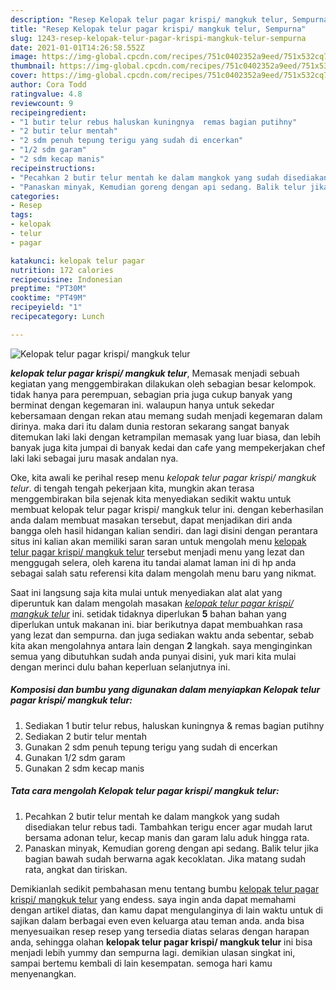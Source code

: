 ```yaml
---
description: "Resep Kelopak telur pagar krispi/ mangkuk telur, Sempurna"
title: "Resep Kelopak telur pagar krispi/ mangkuk telur, Sempurna"
slug: 1243-resep-kelopak-telur-pagar-krispi-mangkuk-telur-sempurna
date: 2021-01-01T14:26:58.552Z
image: https://img-global.cpcdn.com/recipes/751c0402352a9eed/751x532cq70/kelopak-telur-pagar-krispi-mangkuk-telur-foto-resep-utama.jpg
thumbnail: https://img-global.cpcdn.com/recipes/751c0402352a9eed/751x532cq70/kelopak-telur-pagar-krispi-mangkuk-telur-foto-resep-utama.jpg
cover: https://img-global.cpcdn.com/recipes/751c0402352a9eed/751x532cq70/kelopak-telur-pagar-krispi-mangkuk-telur-foto-resep-utama.jpg
author: Cora Todd
ratingvalue: 4.8
reviewcount: 9
recipeingredient:
- "1 butir telur rebus haluskan kuningnya  remas bagian putihny"
- "2 butir telur mentah"
- "2 sdm penuh tepung terigu yang sudah di encerkan"
- "1/2 sdm garam"
- "2 sdm kecap manis"
recipeinstructions:
- "Pecahkan 2 butir telur mentah ke dalam mangkok yang sudah disediakan telur rebus tadi. Tambahkan terigu encer agar mudah larut bersama adonan telur, kecap manis dan garam lalu aduk hingga rata."
- "Panaskan minyak, Kemudian goreng dengan api sedang. Balik telur jika bagian bawah sudah berwarna agak kecoklatan. Jika matang sudah rata, angkat dan tiriskan."
categories:
- Resep
tags:
- kelopak
- telur
- pagar

katakunci: kelopak telur pagar 
nutrition: 172 calories
recipecuisine: Indonesian
preptime: "PT30M"
cooktime: "PT49M"
recipeyield: "1"
recipecategory: Lunch

---
```



![Kelopak telur pagar krispi/ mangkuk telur](https://img-global.cpcdn.com/recipes/751c0402352a9eed/751x532cq70/kelopak-telur-pagar-krispi-mangkuk-telur-foto-resep-utama.jpg)

<b><i>kelopak telur pagar krispi/ mangkuk telur</i></b>, Memasak menjadi sebuah kegiatan yang menggembirakan dilakukan oleh sebagian besar kelompok. tidak hanya para perempuan, sebagian pria juga cukup banyak yang berminat dengan kegemaran ini. walaupun hanya untuk sekedar kebersamaan dengan rekan atau memang sudah menjadi kegemaran dalam dirinya. maka dari itu dalam dunia restoran sekarang sangat banyak ditemukan laki laki dengan ketrampilan memasak yang luar biasa, dan lebih banyak juga kita jumpai di banyak kedai dan cafe yang mempekerjakan chef laki laki sebagai juru masak andalan nya.

Oke, kita awali ke perihal resep menu <i>kelopak telur pagar krispi/ mangkuk telur</i>. di tengah tengah pekerjaan kita, mungkin akan terasa menggembirakan bila sejenak kita menyediakan sedikit waktu untuk membuat kelopak telur pagar krispi/ mangkuk telur ini. dengan keberhasilan anda dalam membuat masakan tersebut, dapat menjadikan diri anda bangga oleh hasil hidangan kalian sendiri. dan lagi disini dengan perantara situs ini kalian akan memiliki saran saran untuk mengolah menu <u>kelopak telur pagar krispi/ mangkuk telur</u> tersebut menjadi menu yang lezat dan menggugah selera, oleh karena itu tandai alamat laman ini di hp anda sebagai salah satu referensi kita dalam mengolah menu baru yang nikmat.




Saat ini langsung saja kita mulai untuk menyediakan alat alat yang diperuntuk kan dalam mengolah masakan <u><i>kelopak telur pagar krispi/ mangkuk telur</i></u> ini. setidak tidaknya diperlukan <b>5</b> bahan bahan yang diperlukan untuk makanan ini. biar berikutnya dapat membuahkan rasa yang lezat dan sempurna. dan juga sediakan waktu anda sebentar, sebab kita akan mengolahnya antara lain dengan <b>2</b> langkah. saya menginginkan semua yang dibutuhkan sudah anda punyai disini, yuk mari kita mulai dengan merinci dulu bahan keperluan selanjutnya ini.

<!--inarticleads1-->

##### Komposisi dan bumbu yang digunakan dalam menyiapkan Kelopak telur pagar krispi/ mangkuk telur:

1. Sediakan 1 butir telur rebus, haluskan kuningnya &amp; remas bagian putihny
1. Sediakan 2 butir telur mentah
1. Gunakan 2 sdm penuh tepung terigu yang sudah di encerkan
1. Gunakan 1/2 sdm garam
1. Gunakan 2 sdm kecap manis




<!--inarticleads2-->

##### Tata cara mengolah Kelopak telur pagar krispi/ mangkuk telur:

1. Pecahkan 2 butir telur mentah ke dalam mangkok yang sudah disediakan telur rebus tadi. Tambahkan terigu encer agar mudah larut bersama adonan telur, kecap manis dan garam lalu aduk hingga rata.
1. Panaskan minyak, Kemudian goreng dengan api sedang. Balik telur jika bagian bawah sudah berwarna agak kecoklatan. Jika matang sudah rata, angkat dan tiriskan.




Demikianlah sedikit pembahasan menu tentang bumbu <u>kelopak telur pagar krispi/ mangkuk telur</u> yang endess. saya ingin anda dapat memahami dengan artikel diatas, dan kamu dapat mengulanginya di lain waktu untuk di sajikan dalam berbagai even even keluarga atau teman anda. anda bisa menyesuaikan resep resep yang tersedia diatas selaras dengan harapan anda, sehingga olahan <b>kelopak telur pagar krispi/ mangkuk telur</b> ini bisa menjadi lebih yummy dan sempurna lagi. demikian ulasan singkat ini, sampai bertemu kembali di lain kesempatan. semoga hari kamu menyenangkan.
